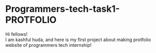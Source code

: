 # Programmers-tech-task1-PROTFOLIO

Hi fellows!
<br>
I am kashful huda, and here is my first project about making protfolio website of programmers tech internship!
